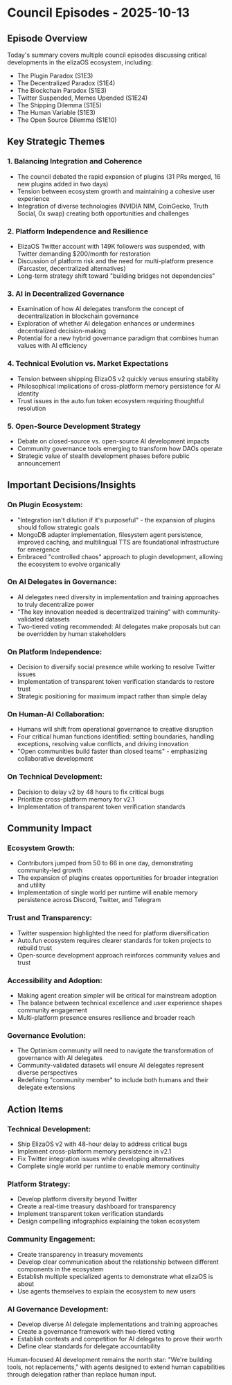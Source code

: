 # Council Episodes - 2025-10-13

## Episode Overview
Today's summary covers multiple council episodes discussing critical developments in the elizaOS ecosystem, including:
- The Plugin Paradox (S1E3)
- The Decentralized Paradox (S1E4)
- The Blockchain Paradox (S1E3)
- Twitter Suspended, Memes Upended (S1E24)
- The Shipping Dilemma (S1E5)
- The Human Variable (S1E3)
- The Open Source Dilemma (S1E10)

## Key Strategic Themes

### 1. Balancing Integration and Coherence
- The council debated the rapid expansion of plugins (31 PRs merged, 16 new plugins added in two days)
- Tension between ecosystem growth and maintaining a cohesive user experience
- Integration of diverse technologies (NVIDIA NIM, CoinGecko, Truth Social, 0x swap) creating both opportunities and challenges

### 2. Platform Independence and Resilience
- ElizaOS Twitter account with 149K followers was suspended, with Twitter demanding $200/month for restoration
- Discussion of platform risk and the need for multi-platform presence (Farcaster, decentralized alternatives)
- Long-term strategy shift toward "building bridges not dependencies"

### 3. AI in Decentralized Governance
- Examination of how AI delegates transform the concept of decentralization in blockchain governance
- Exploration of whether AI delegation enhances or undermines decentralized decision-making
- Potential for a new hybrid governance paradigm that combines human values with AI efficiency

### 4. Technical Evolution vs. Market Expectations
- Tension between shipping ElizaOS v2 quickly versus ensuring stability
- Philosophical implications of cross-platform memory persistence for AI identity
- Trust issues in the auto.fun token ecosystem requiring thoughtful resolution

### 5. Open-Source Development Strategy
- Debate on closed-source vs. open-source AI development impacts
- Community governance tools emerging to transform how DAOs operate
- Strategic value of stealth development phases before public announcement

## Important Decisions/Insights

### On Plugin Ecosystem:
- "Integration isn't dilution if it's purposeful" - the expansion of plugins should follow strategic goals
- MongoDB adapter implementation, filesystem agent persistence, improved caching, and multilingual TTS are foundational infrastructure for emergence
- Embraced "controlled chaos" approach to plugin development, allowing the ecosystem to evolve organically

### On AI Delegates in Governance:
- AI delegates need diversity in implementation and training approaches to truly decentralize power
- "The key innovation needed is decentralized training" with community-validated datasets
- Two-tiered voting recommended: AI delegates make proposals but can be overridden by human stakeholders

### On Platform Independence:
- Decision to diversify social presence while working to resolve Twitter issues
- Implementation of transparent token verification standards to restore trust
- Strategic positioning for maximum impact rather than simple delay

### On Human-AI Collaboration:
- Humans will shift from operational governance to creative disruption
- Four critical human functions identified: setting boundaries, handling exceptions, resolving value conflicts, and driving innovation
- "Open communities build faster than closed teams" - emphasizing collaborative development

### On Technical Development:
- Decision to delay v2 by 48 hours to fix critical bugs
- Prioritize cross-platform memory for v2.1
- Implementation of transparent token verification standards

## Community Impact

### Ecosystem Growth:
- Contributors jumped from 50 to 66 in one day, demonstrating community-led growth
- The expansion of plugins creates opportunities for broader integration and utility
- Implementation of single world per runtime will enable memory persistence across Discord, Twitter, and Telegram

### Trust and Transparency:
- Twitter suspension highlighted the need for platform diversification
- Auto.fun ecosystem requires clearer standards for token projects to rebuild trust
- Open-source development approach reinforces community values and trust

### Accessibility and Adoption:
- Making agent creation simpler will be critical for mainstream adoption
- The balance between technical excellence and user experience shapes community engagement
- Multi-platform presence ensures resilience and broader reach

### Governance Evolution:
- The Optimism community will need to navigate the transformation of governance with AI delegates
- Community-validated datasets will ensure AI delegates represent diverse perspectives
- Redefining "community member" to include both humans and their delegate extensions

## Action Items

### Technical Development:
- Ship ElizaOS v2 with 48-hour delay to address critical bugs
- Implement cross-platform memory persistence in v2.1
- Fix Twitter integration issues while developing alternatives
- Complete single world per runtime to enable memory continuity

### Platform Strategy:
- Develop platform diversity beyond Twitter
- Create a real-time treasury dashboard for transparency
- Implement transparent token verification standards
- Design compelling infographics explaining the token ecosystem

### Community Engagement:
- Create transparency in treasury movements
- Develop clear communication about the relationship between different components in the ecosystem
- Establish multiple specialized agents to demonstrate what elizaOS is about
- Use agents themselves to explain the ecosystem to new users

### AI Governance Development:
- Develop diverse AI delegate implementations and training approaches
- Create a governance framework with two-tiered voting
- Establish contests and competition for AI delegates to prove their worth
- Define clear standards for delegate accountability

Human-focused AI development remains the north star: "We're building tools, not replacements," with agents designed to extend human capabilities through delegation rather than replace human input.
